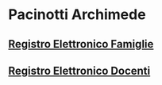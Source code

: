 # Pacinotti Archimede

## [Registro Elettronico Famiglie](https://family.axioscloud.it/Secret/REStart.aspx?Customer_ID=80194510584)

## [Registro Elettronico Docenti](https://re.axioscloud.it/Secret/REStart.aspx?Customer_ID=80194510584)
